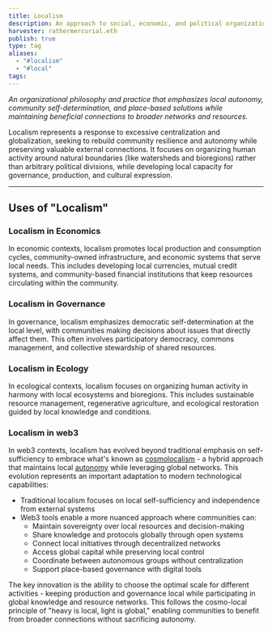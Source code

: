 ```yaml
---
title: Localism
description: An approach to social, economic, and political organization that prioritizes local autonomy, resilience, and place-based solutions while maintaining beneficial connections to wider networks
harvester: rathermercurial.eth
publish: true
type: tag
aliases:
  - "#localism"
  - "#local"
tags:
---
```


*An organizational philosophy and practice that emphasizes local autonomy, community self-determination, and place-based solutions while maintaining beneficial connections to broader networks and resources.*

Localism represents a response to excessive centralization and globalization, seeking to rebuild community resilience and autonomy while preserving valuable external connections. It focuses on organizing human activity around natural boundaries (like watersheds and bioregions) rather than arbitrary political divisions, while developing local capacity for governance, production, and cultural expression.

---

## Uses of "Localism"

### Localism in Economics

In economic contexts, localism promotes local production and consumption cycles, community-owned infrastructure, and economic systems that serve local needs. This includes developing local currencies, mutual credit systems, and community-based financial institutions that keep resources circulating within the community.

### Localism in Governance

In governance, localism emphasizes democratic self-determination at the local level, with communities making decisions about issues that directly affect them. This often involves participatory democracy, commons management, and collective stewardship of shared resources.

### Localism in Ecology

In ecological contexts, localism focuses on organizing human activity in harmony with local ecosystems and bioregions. This includes sustainable resource management, regenerative agriculture, and ecological restoration guided by local knowledge and conditions.

### Localism in web3

In web3 contexts, localism has evolved beyond traditional emphasis on self-sufficiency to embrace what's known as [cosmolocalism](tags/cosmolocalism.md) - a hybrid approach that maintains local [autonomy](tags/autonomy.md) while leveraging global networks. This evolution represents an important adaptation to modern technological capabilities:

- Traditional localism focuses on local self-sufficiency and independence from external systems
- Web3 tools enable a more nuanced approach where communities can:
    - Maintain sovereignty over local resources and decision-making
    - Share knowledge and protocols globally through open systems
    - Connect local initiatives through decentralized networks
    - Access global capital while preserving local control
    - Coordinate between autonomous groups without centralization
    - Support place-based governance with digital tools

The key innovation is the ability to choose the optimal scale for different activities - keeping production and governance local while participating in global knowledge and resource networks. This follows the cosmo-local principle of "heavy is local, light is global," enabling communities to benefit from broader connections without sacrificing autonomy.